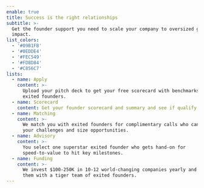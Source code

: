 ```yaml
---
enable: true
title: Success is the right relationships
subtitle: >-
  Get the founder support you need to scale your company to oversized growth and
  impact.
list_colors:
  - '#09B1FB'
  - '#0EDDE4'
  - '#FEC549'
  - '#FD8D84'
  - '#C856C7'
lists:
  - name: Apply
    content: >-
      Upload your pitch deck to get your free scorecard with benchmarks from
      exited founders.
  - name: Scorecard
    content: Get your founder scorecard and summary and see if qualify for Supernova.
  - name: Matching
    content: >-
      We match you with exited founders for complimentary calls who can solve
      your challenges and size opportunities. 
  - name: Advisory
    content: >-
      You select one superstar exited founder who gets hand-on for
      speed-to-value to hit key milestones.
  - name: Funding
    content: >-
      We invest $100-250K in 10-12 world-changing companies yearly and provide
      them with a tiger team of exited founders.
---
```


